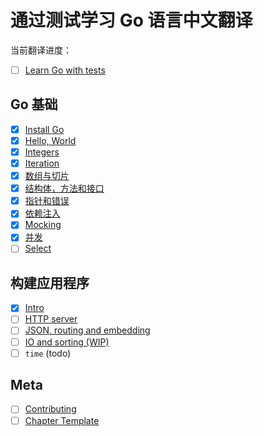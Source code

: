 # 通过测试学习 Go 语言中文翻译

当前翻译进度：

* [ ] [Learn Go with tests](gb-readme.md)

## Go 基础

* [x] [Install Go](install-go.md)
* [x] [Hello, World](hello-world.md)
* [x] [Integers](integers.md)
* [x] [Iteration](iteration.md)
* [x] [数组与切片](arrays-and-slices.md)
* [x] [结构体，方法和接口](structs-methods-and-interfaces.md)
* [x] [指针和错误](pointers-and-errors.md)
* [x] [依赖注入](dependency-injection.md)
* [x] [Mocking](mocking.md)
* [x] [并发](concurrency.md)
* [ ] [Select](select.md)

## 构建应用程序

* [x] [Intro](app-intro.md)
* [ ] [HTTP server](http-server.md)
* [ ] [JSON, routing and embedding](json.md)
* [ ] [IO and sorting (WIP)](io.md)
* [ ] `time` (todo)

## Meta

* [ ] [Contributing](contributing.md)
* [ ] [Chapter Template](template.md)
